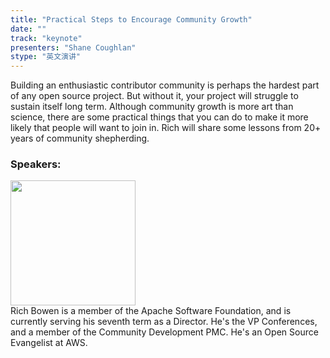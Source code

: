 ```yaml
---
title: "Practical Steps to Encourage Community Growth"
date: "" 
track: "keynote"
presenters: "Shane Coughlan"
stype: "英文演讲"
---
```

Building an enthusiastic contributor community is perhaps the hardest part of any open source project. But without it, your project will struggle to sustain itself long term. Although community growth is more art than science, there are some practical things that you can do to make it more likely that people will want to join in. Rich will share some lessons from 20+ years of community shepherding.
### Speakers: 
<img src="images/speaker/2003.png" width="200" />
<br>
Rich Bowen is a member of the Apache Software Foundation, and is currently serving his seventh term as a Director. He's the VP Conferences, and a member of the Community Development PMC. He's an Open Source Evangelist at AWS.